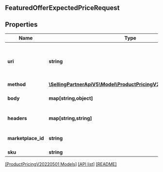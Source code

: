 ## FeaturedOfferExpectedPriceRequest

## Properties

Name | Type | Description | Notes
------------ | ------------- | ------------- | -------------
**uri** | **string** | The URI associated with an individual request within a batch. For FeaturedOfferExpectedPrice, this should be '/products/pricing/2022-05-01/offer/featuredOfferExpectedPrice'. |
**method** | [**\SellingPartnerApiV5\Model\ProductPricingV20220501\HttpMethod**](HttpMethod.md) |  |
**body** | **map[string,object]** | Additional HTTP body information associated with an individual request within a batch. | [optional]
**headers** | **map[string,string]** | A mapping of additional HTTP headers to send/receive for an individual request within a batch. | [optional]
**marketplace_id** | **string** | A marketplace identifier. Specifies the marketplace for which data is returned. |
**sku** | **string** | The seller SKU of the item. |

[[ProductPricingV20220501 Models]](../) [[API list]](../../Api) [[README]](../../../README.md)
